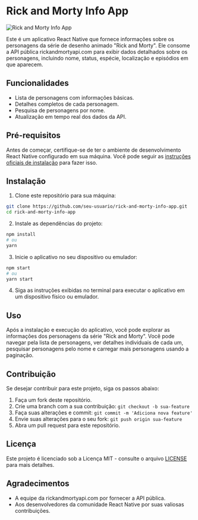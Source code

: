 # Rick and Morty Info App

![Rick and Morty Info App](https://link_para_uma_imagem_do_app.png)

Este é um aplicativo React Native que fornece informações sobre os personagens da série de desenho animado "Rick and Morty". Ele consome a API pública rickandmortyapi.com para exibir dados detalhados sobre os personagens, incluindo nome, status, espécie, localização e episódios em que aparecem.

## Funcionalidades

- Lista de personagens com informações básicas.
- Detalhes completos de cada personagem.
- Pesquisa de personagens por nome.
- Atualização em tempo real dos dados da API.

## Pré-requisitos

Antes de começar, certifique-se de ter o ambiente de desenvolvimento React Native configurado em sua máquina. Você pode seguir as [instruções oficiais de instalação](https://reactnative.dev/docs/environment-setup) para fazer isso.

## Instalação

1. Clone este repositório para sua máquina:

```bash
git clone https://github.com/seu-usuario/rick-and-morty-info-app.git
cd rick-and-morty-info-app
```

2. Instale as dependências do projeto:

```bash
npm install
# ou
yarn
```

3. Inicie o aplicativo no seu dispositivo ou emulador:

```bash
npm start
# ou
yarn start
```

4. Siga as instruções exibidas no terminal para executar o aplicativo em um dispositivo físico ou emulador.

## Uso

Após a instalação e execução do aplicativo, você pode explorar as informações dos personagens da série "Rick and Morty". Você pode navegar pela lista de personagens, ver detalhes individuais de cada um, pesquisar personagens pelo nome e carregar mais personagens usando a paginação.

## Contribuição

Se desejar contribuir para este projeto, siga os passos abaixo:

1. Faça um fork deste repositório.
2. Crie uma branch com a sua contribuição: `git checkout -b sua-feature`
3. Faça suas alterações e commit: `git commit -m 'Adiciona nova feature'`
4. Envie suas alterações para o seu fork: `git push origin sua-feature`
5. Abra um pull request para este repositório.


## Licença

Este projeto é licenciado sob a Licença MIT - consulte o arquivo [LICENSE](LICENSE) para mais detalhes.

## Agradecimentos

- A equipe da rickandmortyapi.com por fornecer a API pública.
- Aos desenvolvedores da comunidade React Native por suas valiosas contribuições.
